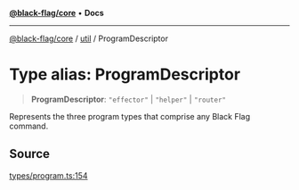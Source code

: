 [**@black-flag/core**](../../README.md) • **Docs**

***

[@black-flag/core](../../README.md) / [util](../README.md) / ProgramDescriptor

# Type alias: ProgramDescriptor

> **ProgramDescriptor**: `"effector"` \| `"helper"` \| `"router"`

Represents the three program types that comprise any Black Flag command.

## Source

[types/program.ts:154](https://github.com/Xunnamius/black-flag/blob/078357b0a89baf1ca6264881df1614997567a0db/types/program.ts#L154)

